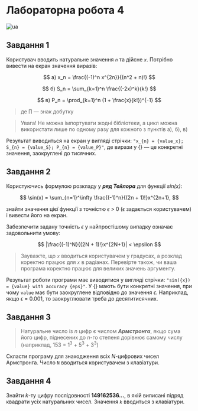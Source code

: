 # Лабораторна робота 4
![ua](https://img.shields.io/badge/lang-ua-blue.svg)

## Завдання 1
Користувач вводить натуральне значення *`n`* та дійсне *`x`*. Потрібно вивести на екран
значення виразів:

$$
а) x_n = \frac{(-1)^n x^{2n}}{(n^2 + n)!}
$$

$$
б) S_n = \sum_{k=1}^n \frac{(-2x)^k}{k!}
$$

$$
в) P_n = \prod_{k=1}^n (1 + \frac{x}{k!})^{-1}
$$

> де $\prod$ — знак добутку

>Увага! Не можна імпортувати жодні бібліотеки, а цикл можна використати лише по одному разу для кожного з пунктів а), б), в)

Результат виводиться на екран у вигляді стрічки: `"x_{n} = {value_x}; S_{n} = {value_S}; P_{n} = {value_P}"`, де вирази у {} — це конкретні значення, заокруглені до тисячних.

## Завдання 2
Користуючись формулою розкладу у **_ряд Тейлора_** для функції *sin(x)*:

$$
\sin(x) = \sum_{n=1}^\infty  \frac{(-1)^n}{(2n + 1)!}x^{2n+1},
$$

знайти значення цієї функції з точністю $\epsilon$ > 0 ($\epsilon$ задається користувачем) і вивести його на екран.

Забезпечити задану точність $\epsilon$ у найпростішому випадку означає задовольнити умову:

$$
|\frac{(-1)^N}{(2N + 1)!}x^{2N+1}| < \epsilon
$$

>Зауважте, що *`х`* вводиться користувачем у градусах, а розклад коректно працює для *`х`* в радіанах. Перевірте також, чи ваша програма коректно працює для великих значень аргументу.

Результат роботи програми має виводитися у вигляді стрічки: `"sin({x}) = {value} with accuracy {eps}"`. У {} мають бути конкретні значення, при чому `value` має бути заокруглене відповідно до значення $\epsilon$. Наприклад, якщо $\epsilon$ = 0.001, то заокруглювати треба до десятитисячних.
## Завдання 3
>Натуральне число із *n* цифр є числом **_Армстронга_**, якщо сума його цифр, піднесених до *n*-го степеня дорівнює самому числу (наприклад, 153 = 1<sup>3</sup> + 5<sup>3</sup> + 3<sup>3</sup>)

Скласти програму для знаходження всіх *N*-цифрових чисел Армстронга.
Число `N` вводиться користувачем з клавіатури.
## Завдання 4
Знайти *k*-ту цифру послідовності **149162536...**, в якій виписані підряд квадрати усіх натуральних чисел. 
Значення *`k`* вводиться з клавіатури.